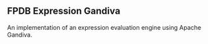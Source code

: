 ## FPDB Expression Gandiva

An implementation of an expression evaluation engine using Apache Gandiva.
